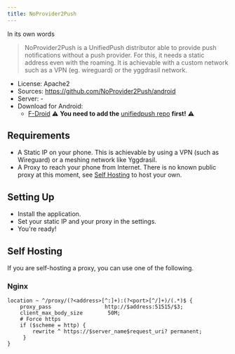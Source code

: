 ```yaml
---
title: NoProvider2Push
---
```


In its own words
> NoProvider2Push is a UnifiedPush distributor able to provide push notifications without a push provider. For this, it needs a static address even with the roaming. It is achievable with a custom network such as a VPN (eg. wireguard) or the yggdrasil network.

* License: Apache2
* Sources: <https://github.com/NoProvider2Push/android>
* Server: -
* Download for Android:
  * [F-Droid](https://f-droid.org/packages/com.flyingpanda.noprovider2push/) ⚠️  **You need to add the** [unifiedpush repo](https://repo.unifiedpush.org) **first!** ⚠️

## Requirements

* A Static IP on your phone. This is achievable by using a VPN (such as Wireguard) or a meshing network like Yggdrasil.
* A Proxy to reach your phone from Internet. There is no known public proxy at this moment, see [Self Hosting](#self-hosting) to host your own.

## Setting Up

* Install the application.
* Set your static IP and your proxy in the settings.
* You're ready!

## Self Hosting

If you are self-hosting a proxy, you can use one of the following.

### Nginx

```nginx
location ~ ^/proxy/(?<address>[^:]+):(?<port>[^/]+)/(.*)$ {
    proxy_pass                 http://$address:51515/$3;
    client_max_body_size        50M;
    # Force https
    if ($scheme = http) {
        rewrite ^ https://$server_name$request_uri? permanent;
     }
}
```


